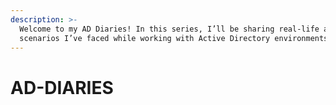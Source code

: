 ```yaml
---
description: >-
  Welcome to my AD Diaries! In this series, I’ll be sharing real-life attack
  scenarios I’ve faced while working with Active Directory environments.
---
```


# AD-DIARIES

